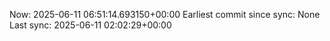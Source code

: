 Now: 2025-06-11 06:51:14.693150+00:00 Earliest commit since sync: None Last sync: 2025-06-11 02:02:29+00:00
